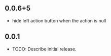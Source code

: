## 0.0.6+5
* hide left action button when the action is null

## 0.0.1
* TODO: Describe initial release.
